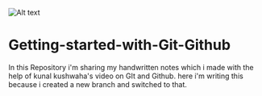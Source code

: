 ![Alt text](https://user-images.githubusercontent.com/123288511/266832612-db95702d-8618-4d0b-bd35-130800a8d6a6.png)

# Getting-started-with-Git-Github

In this Repository i'm sharing my handwritten notes which i made with the help of kunal kushwaha's video on GIt and Github.
here i'm writing this because i created a new branch and switched to that.
